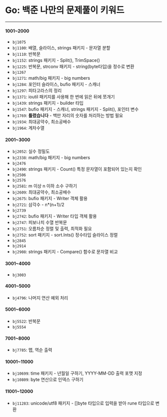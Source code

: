 # Go: 백준 나만의 문제풀이 키워드
---

#### 1001~2000
- ``bj1075``
- ``bj1100``: 배열, 슬라이스, strings 패키지 - 문자열 분할
- ``bj1110``: 반복문
- ``bj1152``: strings 패키지 - Split(), TrimSpace()
- ``bj1225``: 반복문, strconv 패키지 - string(byte타입)을 정수로 변환
- ``bj1267``
- ``bj1271``: math/big 패키지 - big numbers
- ``bj1284``: 포인터 슬라이스, bufio 패키지 - 스캐너
- ``bj1297``: 피타고라스의 정리
- ``bj1371``: ioutil 패키지를 사용해 한 번에 읽은 뒤에 쪼개기
- ``bj1439``: strings 패키지 - builder 타입
- ``bj1547``: bufio 패키지 - 스캐너, strings 패키지 - Split(), 포인터 변수
- ``bj1769``: **틀렸습니다** - 백만 자리의 숫자를 처리하는 방법 필요
- ``bj1934``: 최대공약수, 최소공배수
- ``bj1964``: 계차수열

#### 2001~3000
- ``bj2052``: 실수 정밀도
- ``bj2338``: math/big 패키지 - big numbers
- ``bj2476``
- ``bj2490``: strings 패키지 - Count() 특정 문자열이 포함되어 있는지 확인
- ``bj2506``
- ``bj2576``
- ``bj2581``: m 이상 n 이하 소수 구하기
- ``bj2609``: 최대공약수, 최소공배수
- ``bj2675``: bufio 패키지 - Writer 객체 활용
- ``bj2721``: 삼각수 - n*(n+1)/2
- ``bj2739``
- ``bj2742``: bufio 패키지 - Writer 타입 객체 활용
- ``bj2747``: 피보나치 수열 반복문
- ``bj2751``: 오름차순 정렬 및 출력, 최적화 필요
- ``bj2752``: sort 패키지 - sort.Ints() 정수타입 슬라이스 정렬
- ``bj2845`` 
- ``bj2914``
- ``bj2908``: strings 패키지 - Compare() 함수로 문자열 비교

#### 3001~4000
- ``bj3003``

#### 4001~5000
- ``bj4796``: 나머지 연산 예외 처리

#### 5001~6000
- ``bj5522``: 반복문
- ``bj5554``

#### 7001~8000
- ``bj7785``: 맵, 역순 출력

#### 10001~11000
- ``bj10699``: time 패키지 - 년월일 구하기, YYYY-MM-DD 출력 포맷 지정
- ``bj10809``: byte 연산으로 인덱스 구하기

#### 11001~12000
- ``bj11283``: unicode/utf8 패키지 - []byte 타입으로 입력을 받아 rune 타입으로 변환